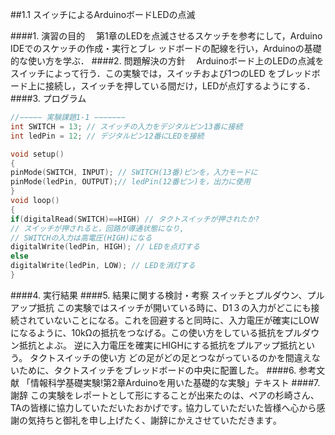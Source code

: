 ##1.1 スイッチによるArduinoボードLEDの点滅

####1.	演習の目的
　第1章のLEDを点滅させるスケッチを参考にして，Arduino IDEでのスケッチの作成・実行とブレ
ッドボードの配線を行い，Arduinoの基礎的な使い方を学ぶ．
####2.	問題解決の方針
　Arduinoボード上のLEDの点減をスイッチによって行う．この実験では，スイッチおよび1つのLED
をブレッドボード上に接続し，スイッチを押している間だけ，LEDが点灯するようにする．
####3.	プログラム
 ```C
 //−−−−− 実験課題1-1 −−−−−−−
 int SWITCH = 13; // スイッチの入力をデジタルピン13番に接続
 int ledPin = 12; // デジタルピン12番にLEDを接続

 void setup()
 {
 pinMode(SWITCH, INPUT); // SWITCH(13番)ピンを，入力モードに
 pinMode(ledPin, OUTPUT);// ledPin(12番ピン)を，出力に使用
 }
 void loop()
 {
 if(digitalRead(SWITCH)==HIGH) // タクトスイッチが押されたか?
 // スイッチが押されると，回路が導通状態になり,
 // SWITCHの入力は高電圧(HIGH)になる
 digitalWrite(ledPin, HIGH); // LEDを点灯する
 else
 digitalWrite(ledPin, LOW); // LEDを消灯する
 }
 ```
####4.	実行結果
####5.	結果に関する検討・考察
スイッチとプルダウン、プルアップ抵抗
この実験ではスイッチが開いている時に、D1３の入力がどこにも接続されていないことになる。これを回避すると同時に、入力電圧が確実にLOWになるように、10kΩの抵抗をつなげる。この使い方をしている抵抗をプルダウン抵抗とよぶ。
逆に入力電圧を確実にHIGHにする抵抗をプルアップ抵抗という。
タクトスイッチの使い方
どの足がどの足とつながっているのかを間違えないために、タクトスイッチをブレッドボードの中央に配置した。
####6.	参考文献
「情報科学基礎実験!第2章Arduinoを用いた基礎的な実験」テキスト
####7.	謝辞
この実験をレポートとして形にすることが出来たのは、ペアの杉崎さん、TAの皆様に協力していただいたおかげです｡
協力していただいた皆様へ心から感謝の気持ちと御礼を申し上げたく、謝辞にかえさせていただきます｡ 　

